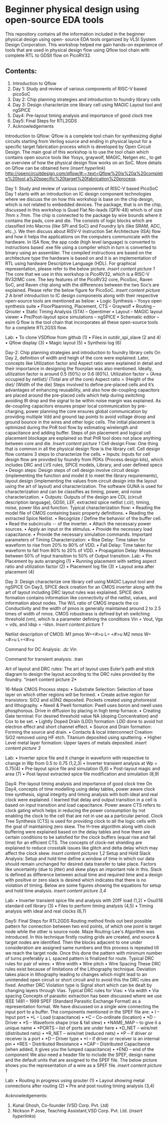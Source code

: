# Beginner physical design using open-source EDA tools
This repository contains all the information included in the beginner physical design using open- source EDA tools organized by VLSI System Design Corporation. This workshop helped me gain hands-on experience of tools that are used in physical design flow using Qflow tool chain with complete RTL to GDSII flow on PicoRV32.

## Contents:
1.	Introduction to Qflow
2.	Day 1: Study and review of various components of RISC-V based picoSoC
3.	Day 2: Chip planning strategies and introduction to foundry library cells
4.	Day 3: Design characterize one library cell using MAGIC Layout tool and ngSPICE
5.	Day4: Pre-layout timing analysis and importance of good clock tree
6.	Day5: Final Steps for RTL2GDS
7.	Acknowledgements

Introduction to Qflow:
Qflow is a complete tool chain for synthesizing digital circuits starting from Verilog source and ending in physical layout for a specific target fabrication process which is developed by Open Circuit Design. The main goal of this workshop is to use the tool chain which contains open source tools like Yosys, graywolf, MAGIC, Netgen etc., to get an overview of how the physical design flow works on an SoC.
More details on Qflow can be obtained *here* (*insert hyperlink*)
http://opencircuitdesign.com/qflow/#:~:text=Qflow%20is%20a%20complete%20tool,a%20specific%20target%20fabrication%20process.

Day 1:  Study and review of various components of RISC-V based PicoSoC
Day 1 starts with an introduction on IC design component technologies where we discuss the on how this workshop is base on the chip design, which is not related to embedded devices. The package, that is on the chip, discussed in this workshop is Quad Flat No-leads (QFN-48) which is of size 7mm x 7mm. The chip is connected to the package by wire bounds where it contains the pads, core and die.  The consists of logic blocks which are classified into Macros (like SPI and SoC) and Foundry Ip’s (like SRAM, ADC, etc.,).
We then discuss about RISV-V Instruction Set Architecture (ISA) flow and how it helps the applications on the computers communicate with the hardware. In ISA flow, the app code (high level language) is converted to instructions based .exe file using a compiler which in turn is converted to binary using an assembler. The compiled instructions are based on the architecture type the hardware is based on and it is an implementation of RTL using hardware Descriptive Language (HDL). For graphical representation, please refer to the below picture.
*insert content picture 1*
The core that we use in this workshop is PicoRV32, which is a RISC-V RV32IMC core. The key features of the PicoRV32 core, PicoSoc, Raven SoC, and Raven chip along with the differences between the two Soc’s are explained. Please refer the below figure for PicoSoC.
*insert content picture 2*
A brief introduction to IC design components along with their respective open-source tools are mentioned as below:
•	Logic Synthesis – Yosys open synthesis suite
•	FloorPlaanning, Placement, CTS – Graywolf
•	Routing – Qrouter
•	Static Timing Analysis (STA) – Opentimer
•	Layout – MAGIC layout viewer
•	Pre/Post-layout spice simulations – ngSPICE
•	Schematic editor – esim
Q flow is the tool chain that incorporates all these open-source tools for a complete RTL2GSS flow.

Lab:
•	To clone VSDflow from github (1)
•	Files in outdir_spi_slave (2 and 4)
•	Qflow display (3)
•	Magic layout (5)
•	Syntheisi log (6)

Day-2: Chip planning strategies and introduction to foundry library cells
On Day 2, definition of width and heigh of the core were explained. Later, concepts like Utilization factor and Aspect ratio were explained in detail and their importance in designing the floorplan was also mentioned. Ideally, utilization factor is around 0.5 (50%) or 0.6 (60%).
Utilization factor = (Area occupied by netlist)/ (Total are of the core)
Aspect ratio = (Height of the die)/ (Width of the die)
Steps involved to define pre-placed cells and it’s advantages of enhancing reusability, and also how de-coupling capacitors are placed around the pre-placed cells which help during switching avoiding IR drop and the signal to be within noise margin was explained. As de-coupling capacitors ensures proper local communication by pre-charging, power planning the core ensures global communication by providing multiple Vdd and ground tap points to avoid voltage droop and ground bounce in the wires and other logic cells. The initial placement is optimized during the PnR tool flow by estimating wirelength and capacitance and adding buffer. Steps of pin placement and logical cell placement blockage are explained so that PnR tool does not place anything between core and die. 
*Insert content picture 1*
Cell design Flow:
One thing that is common in all the physical design flow is the library cell. Cell design flow contains 3 steps to characterize the cells.
•	Inputs: Inputs for cell design flow are provided by foundry from PDKs (Process design kits), which includes DRC and LVS rules, SPICE models, Library, and user defined specs
•	Design steps: Design steps of cell design involve circuit design (implementing the function and model it to meet the library requirements), layout design (implementing the values from circuit design into the layout using the art of layout) and characterization. The software GUNA is used for characterization and can be classifies as timing, power, and noise characterization.
•	Outputs: Outputs of the design are CDL (circuit description language), GDSII, LEF, extracted spice netlist (.cir), timing, noise, power libs and function.
Typical characterization flow:
•	Reading the model file of CMOS containing basic property definitions.
•	Reading the extracted Spice Netlist.
•	Recognize / Define the behavior of the buffer cell.
•	Read the subcircuits -- of the inverter.
•	Attach the necessary power sources.
•	Apply an input or the stimulus.
•	Provide the necessary load capacitance.
•	Provide the necessary simulation commands.
Important parameters of Timing Characterization:
•	Rise Delay: Time taken for waveform to rise from 20% to 80% of VDD.
•	Fall Delay: Time taken for waveform to fall from 80% to 20% of VDD.
•	Propagation Delay: Measured between 50% of Input transition to 50% of Output transition.
Lab:
•	Pin Placement by auto arranging (1)
•	Running placement with setting aspect ratio and utilization factor (2)
•	Placement log file (3)
•	Layout area after placement (4)


Day 3: Design characterize one library cell using MAGIC Layout tool and ngSPICE
On Day3, SPICE deck creation for an CMOS inverter along with the art of layout including DRC layout rules was explained. SPICE deck formation contains information like connectivity of the netlist, values, and information about nodes. The W/L ratio of CMOS impacts the co Conductivity and the width of pmos is generally maintained around 2 to 2.5 times of width of nmos. CMOS robustness is defined byt eh switching threshold (vm), which is a parameter defining the conditions Vin = Vout, Vgs = vds, and Idsp = -Idsn.
*Insert content picture 1*

Netlist description of CMOS:
M1 <drain> <gate> <source> <substrate> pmos W=<#>u L= <#>u
M2 <drain> <gate> <source> <substrate> nmos W= <#>u L=<#>u

Command for DC Analysis:
.dc Vin <low level> <high level> <step increase>

Command for transient analysis:
.tran <Tstep> <Tstop>

Art of layout and DRC rules:
The art of layout uses Euler’s path and stick diagram to design the layout according to the DRC rules provided by the foundry.
“insert content picture 2*

16-Mask CMOS Process steps:
•	Substrate Selection: Selection of base layer on which other regions will be formed.
•	Create active region for transistors: SiO2 and si3N2 deposited. Pockets created using photoresist and lithography.
•	Nwell & Pwell formation: Pwell uses boron and nwell uses phosphorous. Drive in diffusion by placing in high temp furnace.
•	Creating Gate terminal: For desired threshold value NA (doping Concentration) and Cox to be set.
•	Lightly Doped Drain (LDD) formation: LDD done to avoid hot electron effect and short channel effect.
•	Source and Drain formation: Forming the source and drain.
•	Contacts & local interconnect Creation: SiO2 removed using HF etch. Titanium deposited using sputtering.
•	Higher Level metal layer formation: Upper layers of metals deposited.
*insert content picture 3*

Lab:
•	Inverter spice file and it change in waveform with respective to change in Wp from 0.5 to 0.75 (1,2,3)
•	Inverter transient analysis at Wp = 0.75(4)
•	Pre-layout spice file and simulation (5,6)
•	Post-layout magic and area (7)
•	Post layout extracted spice file modification and simulation (8,9)

Day4: Pre-layout timing analysis and importance of good clock tree
On Day4, concepts of time modelling using delay tables, power aware clock tree synthesis, signal integrity and timing analysis with both ideal and real clock were explained. I learned that delay and output transition in a cell is based on input transition and load capacitance. Power aware CTS refers to clock gating which helps in reducing the power consumption by not enabling the clock to the cell that are not in use aa a particular period.
Clock Tree Synthesis (CTS) is used for providing clock to all the logic cells with the goal of maintaining zero skew. The H-tree algorithm along with clock buffering were explained based on the delay tables and how there are certain conditions to be satisfied for the clock buffers (equal rise and fall time) for an efficient CTS. The concepts of clock-net shielding are explained to reduce crosstalk issues like glitch and delta delay which may affect the clock skew.
*insert content pictures 1,2*
Setup and Hold Slack Analysis:
Setup and hold time define a window of time in which our data should remain unchanged for desired data transfer to take place. Factors like uncertainty (due to jitter) and skew plays an important role in this. Slack is defined as difference between actual time and required time and a design with positive or zero slack is desired which indicates that there is no violation of timing. Below are some figures showing the equations for setup and hold time analysis.
*insert content picture 3,4*

Lab:
•	Inverter transient spice file and analysis with 20fF load (1,2)
•	Osu018 standard cell library (3)
•	Files to perform timing analysis (4,5)
•	Timing analysis with ideal and real clocks (6,7)

Day5: Final Steps for RTL2GDS
Routing method finds out best possible pattern for connection between two end points, of which one point is target node while the other is source node. Maze Routing-Lee's Algorithm was introduced. In this technique firstly routing grids are created, and source & target nodes are identified. Then the blocks adjacent to one under consideration are assigned same numbers and this process is repeated till we reach the target node. Once this done the pattern with minimum number of turns preferably a L spaced pattern is finalized for route.
Typical DRC rules for pair of wires:
•	Wire width
•	Wire pitch
•	Wire Spacing
These DRC rules exist because of limitations of the Lithography technique. Deviation takes place in lithography leading to changes which might lead to an unintended open circuit or short circuit and to avoid this the DRC rules are fixed. Another DRC Violation type is Signal short which can be dealt by changing layers through Vias.
Typical DRC rules for Vias:
•	Via width
•	Via spacing
Concepts of parasitic extraction has been discussed where we use IEEE 1481 – 1999 SPEF (Standard Parasitic Exchange Format) as a representation format. We have discussed on a single wire connecting the input port to a buffer. 
The components mentioned in the SPEF file are:
•	I – Input port
•	*L – Load (capacitance)
•	*C – Co-ordinate (location)
•	*D - Driver
•	*S – Waveform shape (rise & fall slew)
•	*NAME_MAP – to give it a unique name
•	*PORTS – list of ports are under here
•	*D_NET – wire/net (distributed nets)
•	*R_NET – wire/net (reduced nets)
•	*P – if driver or receiver is a port
•	*D – Driver type
•	*I – if driver or receiver is an internal pin
•	*RES – Distributed Resistance
•	*CAP – Distributed Capacitance (when added, it gives you the lumped capacitance)
•	*END – end of the component
We also need a header file to include the SPEF, design name and the default units that are assigned to the SPEF file. The below picture shows you the representation of a wire as a SPEF file.
*insert content picture 1*

Lab:
•	Routing in progress using qrouter (1)
•	Layout showing metal connections after routing (2)
•	Pre and post routing timing analysis (3,4)

Acknowledgements:
1.	Kunal Ghosh, Co-founder (VSD Corp. Pvt. Ltd)
2.	Nickson P Jose, Teaching Assistant,VSD Corp. Pvt. Ltd. (*insert hyperlinks*)





